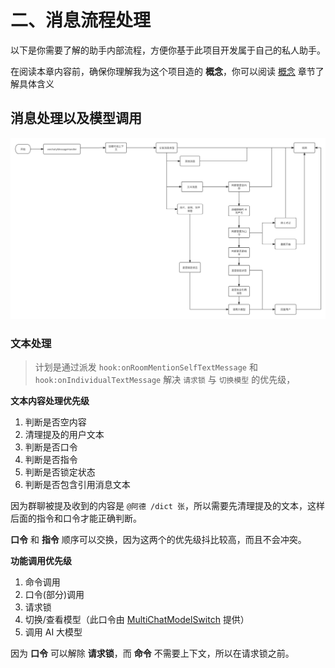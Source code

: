 # 二、消息流程处理

以下是你需要了解的助手内部流程，方便你基于此项目开发属于自己的私人助手。

在阅读本章内容前，确保你理解我为这个项目造的 **概念**，你可以阅读 [概念](./concepts.md) 章节了解具体含义

## 消息处理以及模型调用

![消息处理](./media/bot-message-process.png)

### 文本处理

> 计划是通过派发 `hook:onRoomMentionSelfTextMessage` 和 `hook:onIndividualTextMessage` 解决 `请求锁` 与 `切换模型` 的优先级，

**文本内容处理优先级**

1. 判断是否空内容
2. 清理提及的用户文本
3. 判断是否口令
4. 判断是否指令
5. 判断是否锁定状态
6. 判断是否包含引用消息文本

因为群聊被提及收到的内容是 `@阿德 /dict 张`，所以需要先清理提及的文本，这样后面的指令和口令才能正确判断。

**口令** 和 **指令** 顺序可以交换，因为这两个的优先级抖比较高，而且不会冲突。

**功能调用优先级**

1. 命令调用
2. 口令(部分)调用
3. 请求锁
4. 切换/查看模型（此口令由 [MultiChatModelSwitch](../src/llms/multi.ts) 提供）
5. 调用 AI 大模型

因为 **口令** 可以解除 **请求锁**，而 **命令** 不需要上下文，所以在请求锁之前。
